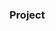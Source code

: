 ### Project








































































































































































































































         









        





 































